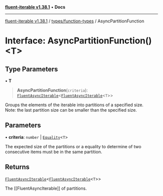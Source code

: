 [**fluent-iterable v1.38.1**](../../../README.md) • **Docs**

***

[fluent-iterable v1.38.1](../../../README.md) / [types/function-types](../README.md) / AsyncPartitionFunction

# Interface: AsyncPartitionFunction()\<T\>

## Type Parameters

• **T**

> **AsyncPartitionFunction**(`criteria`): [`FluentAsyncIterable`](../../../index/interfaces/FluentAsyncIterable.md)\<[`FluentAsyncIterable`](../../../index/interfaces/FluentAsyncIterable.md)\<`T`\>\>

Groups the elements of the iterable into partitions of a specified size.<br>
  Note: the last partition size can be smaller than the specified size.

## Parameters

• **criteria**: `number` \| [`Equality`](../../interfaces/Equality.md)\<`T`\>

The expected size of the partitions or a equality to determine of two consecutive items must be in the same partition.

## Returns

[`FluentAsyncIterable`](../../../index/interfaces/FluentAsyncIterable.md)\<[`FluentAsyncIterable`](../../../index/interfaces/FluentAsyncIterable.md)\<`T`\>\>

The [[FluentAsyncIterable]] of partitions.
